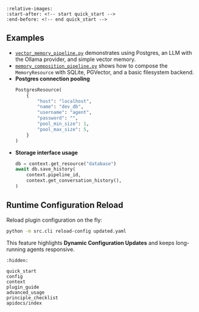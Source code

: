 
```{include} ../../README.md
:relative-images:
:start-after: <!-- start quick_start -->
:end-before: <!-- end quick_start -->
```

## Examples

- [`vector_memory_pipeline.py`](../../examples/pipelines/vector_memory_pipeline.py)
  demonstrates using Postgres, an LLM with the Ollama provider, and simple
  vector memory.
- [`memory_composition_pipeline.py`](../../examples/pipelines/memory_composition_pipeline.py)
  shows how to compose the ``MemoryResource`` with SQLite, PGVector, and a basic
  filesystem backend.
- **Postgres connection pooling**
  ```python
  PostgresResource(
      {
          "host": "localhost",
          "name": "dev_db",
          "username": "agent",
          "password": "",
          "pool_min_size": 1,
          "pool_max_size": 5,
      }
  )
  ```
- **Storage interface usage**
  ```python
  db = context.get_resource("database")
  await db.save_history(
      context.pipeline_id,
      context.get_conversation_history(),
  )
  ```

## Runtime Configuration Reload

Reload plugin configuration on the fly:

```bash
python -m src.cli reload-config updated.yaml
```

This feature highlights **Dynamic Configuration Updates** and keeps
long-running agents responsive.

```{toctree}
:hidden:

quick_start
config
context
plugin_guide
advanced_usage
principle_checklist
apidocs/index
```

